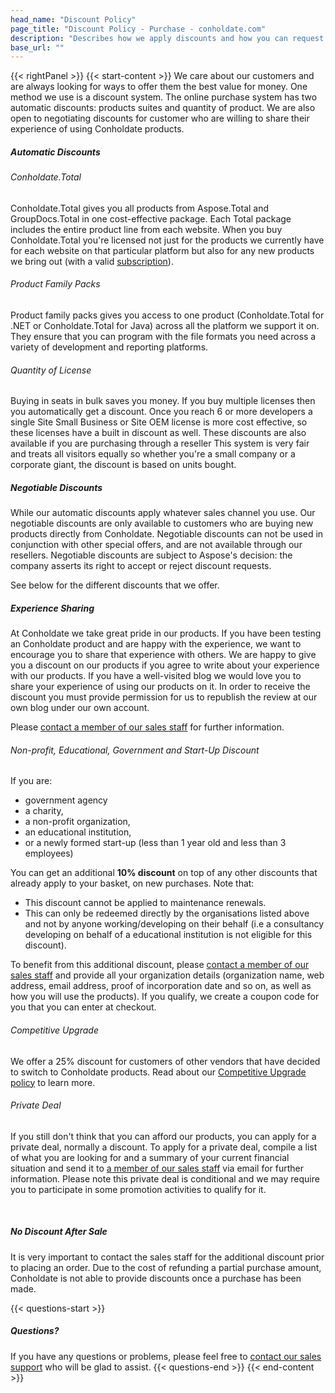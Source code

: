 ```yaml
---
head_name: "Discount Policy"
page_title: "Discount Policy - Purchase - conholdate.com"
description: "Describes how we apply discounts and how you can request one."
base_url: ""
---
```

{{< rightPanel >}}
{{< start-content >}}
We care about our customers and are always looking for ways to offer them the best value for money. One method we use is a discount system. The online purchase system has two automatic discounts: products suites and quantity of product. We are also open to negotiating discounts for customer who are willing to share their experience of using Conholdate products.

##### Automatic Discounts
###### Conholdate.Total
Conholdate.Total gives you all products from Aspose.Total and GroupDocs.Total in one cost-effective package. Each Total package includes the entire product line from each website.  When you buy Conholdate.Total you're licensed not just for the products we currently have for each website on that particular platform but also for any new products we bring out (with a valid [subscription](/subscriptions)).

###### Product Family Packs
Product family packs gives you access to one product (Conholdate.Total for .NET or Conholdate.Total for Java) across all the platform we support it on. They ensure that you can program with the file formats you need across a variety of development and reporting platforms.

###### Quantity of License
Buying in seats in bulk saves you money. If you buy multiple licenses then you automatically get a discount. Once you reach 6 or more developers a single Site Small Business or Site OEM license is more cost effective, so these licenses have a built in discount as well. These discounts are also available if you are purchasing through a reseller This system is very fair and treats all visitors equally so whether you're a small company or a corporate giant, the discount is based on units bought.

##### Negotiable Discounts
While our automatic discounts apply whatever sales channel you use. Our negotiable discounts are only available to customers who are buying new products directly from Conholdate. Negotiable discounts can not be used in conjunction with other special offers, and are not available through our resellers. Negotiable discounts are subject to Aspose's decision: the company asserts its right to accept or reject discount requests.

See below for the different discounts that we offer.

##### Experience Sharing
At Conholdate we take great pride in our products. If you have been testing an Conholdate product and are happy with the experience, we want to encourage you to share that experience with others. We are happy to give you a discount on our products if you agree to write about your experience with our products. If you have a well-visited blog we would love you to share your experience of using our products on it. In order to receive the discount you must provide permission for us to republish the review at our own blog under our own account.

Please [contact a member of our sales staff](https://about.aspose.com/contact/) for further information.

###### Non-profit, Educational, Government and Start-Up Discount
If you are:

* government agency
* a charity,
* a non-profit organization,
* an educational institution,
* or a newly formed start-up (less than 1 year old and less than 3 employees)

You can get an additional **10% discount** on top of any other discounts that already apply to your basket, on new purchases. Note that:

* This discount cannot be applied to maintenance renewals.
* This can only be redeemed directly by the organisations listed above and not by anyone working/developing on their behalf (i.e a consultancy developing on behalf of a educational institution is not eligible for this discount).

To benefit from this additional discount, please [contact a member of our sales staff](https://about.aspose.com/contact/) and provide all your organization details (organization name, web address, email address, proof of incorporation date and so on, as well as how you will use the products). If you qualify, we create a coupon code for you that you can enter at checkout.

###### Competitive Upgrade
We offer a 25% discount for customers of other vendors that have decided to switch to Conholdate products. Read about our [Competitive Upgrade policy](competitive-upgrade) to learn more.

###### Private Deal
If you still don't think that you can afford our products, you can apply for a private deal, normally a discount. To apply for a private deal, compile a list of what you are looking for and a summary of your current financial situation and send it to [a member of our sales staff](https://about.aspose.com/contact/) via email for further information. Please note this private deal is conditional and we may require you to participate in some promotion activities to qualify for it.

&nbsp;  
##### **No Discount After Sale**
It is very important to contact the sales staff for the additional discount prior to placing an order. Due to the cost of refunding a partial purchase amount, Conholdate is not able to provide discounts once a purchase has been made.

{{< questions-start >}}
##### Questions?
If you have any questions or problems, please feel free to [contact our sales support](https://about.conholdate.com/contact/) who will be glad to assist.
{{< questions-end >}}
{{< end-content >}}